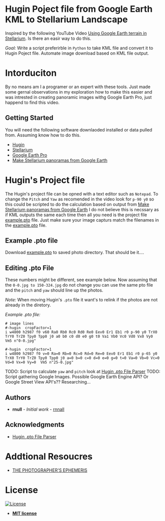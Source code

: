 # Hugin Poject file from Google Earth KML to Stellarium Landscape 

Inspired by the following YouTube Video [Using Google Earth terrain in Stellarium](https://www.youtube.com/watch?v=5TrRE5wUeAk). Is there an easir way to do this. 

*Goal:* Write a script preferirble in `Python` to take KML file and convert it to Hugin Poject file. Automate image download based on KML file output. 

# Intorduciton 

By no means am I a programer or an expert with these tools. Just made some gernal observations in my exploration how to make this easier and was intrested in creating panoramic images withg Google Earth Pro, just happend to find this video. 

## Getting Started

You will need the following software downlaoded installed or data pulled from. Assuming know how to do this. 

* [Hugin](http://hugin.sourceforge.net/)
* [Stellarium](https://stellarium.org/)
* [Google Earth Pro](https://www.google.com/earth/versions/#earth-pro)
* [Make Stellarium panoramas from Google Earth](https://homepage.univie.ac.at/Georg.Zotti/php/panoCam.php)


# Hugin's Project file 

The Hugin's project file can be opned with a text editor such as `Notepad`. To change the `Pitch` and `Yaw` as recomended in the video look for `p-90 y0` so this could be scripted to do the calculation based on output from [Make Stellarium panoramas from Google Earth](https://homepage.univie.ac.at/Georg.Zotti/php/panoCam.php) I do not believe this is necssary as if KML outputs the same each time then all you need is the project file [example.pto](example.pto) file. Just make sure your image capturs match the filenames in the [example.pto](example.pto) file. 

## Example .pto file 

Download [example.pto](example.pto) to saved photo directory. That should be it....

## Editing .pto File 

These numbers might be different, see example below. Now assuming that the `0-0.jpg to 150-324.jpg` do not change you can use the same pto file and the `pitch` and `yaw` should line up the photos. 

*Note:* When moving Hugin's `.pto` file it want's to relink if the photos are not already in the  diretory.  

*Example .pto file:*

```
# image lines
#-hugin  cropFactor=1
i w4800 h2987 f0 v60 Ra0 Rb0 Rc0 Rd0 Re0 Eev0 Er1 Eb1 r0 p-90 y0 TrX0 TrY0 TrZ0 Tpy0 Tpp0 j0 a0 b0 c0 d0 e0 g0 t0 Va1 Vb0 Vc0 Vd0 Vx0 Vy0  Vm5 n"0-0.jpg"

#-hugin  cropFactor=1
i w4800 h2987 f0 v=0 Ra=0 Rb=0 Rc=0 Rd=0 Re=0 Eev0 Er1 Eb1 r0 p-65 y0 TrX0 TrY0 TrZ0 Tpy0 Tpp0 j0 a=0 b=0 c=0 d=0 e=0 g=0 t=0 Va=0 Vb=0 Vc=0 Vd=0 Vx=0 Vy=0  Vm5 n"25-0.jpg"
```

TODO: Script to calculate `yaw` and `pitch` look at [Hugin .pto File Parser](https://github.com/smidm/huginpto-py)
TODO: Script gathering Google Images. Possible Google Earth Engine API? Or Google Street View API's?? Researching...


## Authors

* **rnull** - *Initial work* - [rnnall](https://github.com/rnnall)


## Acknowledgments

* [Hugin .pto File Parser](https://github.com/smidm/huginpto-py)

# Addtional Resoucres

* [THE PHOTOGRAPHER'S EPHEMERIS](https://app.photoephemeris.com)

# License

[![License](http://img.shields.io/:license-mit-blue.svg?style=flat-square)](http://badges.mit-license.org)

- **[MIT license](http://opensource.org/licenses/mit-license.php)**

